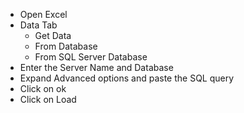 - Open Excel 
- Data Tab
  - Get Data
  - From Database
  - From SQL Server Database
- Enter the Server Name and Database
- Expand Advanced options and paste the SQL query
- Click on ok
- Click on Load
